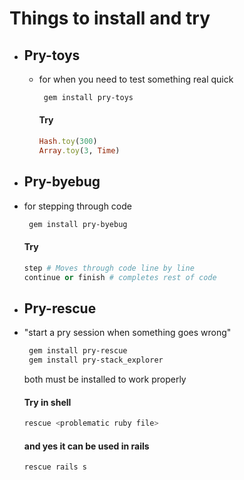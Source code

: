 # Things to install and try
* ## Pry-toys
  * for when you need to test something real quick
    ```bash
     gem install pry-toys
     ```
     #### Try
     ```ruby
    Hash.toy(300)
    Array.toy(3, Time)
     ```

* ## Pry-byebug
 * for stepping through code
   ```bash
    gem install pry-byebug
    ```
    #### Try
    ```ruby
   step # Moves through code line by line
   continue or finish # completes rest of code
    ```
* ## Pry-rescue
 * "start a pry session when something goes wrong"
   ```bash
    gem install pry-rescue
    gem install pry-stack_explorer
    ```
    both must be installed to work properly
    #### Try in shell
    ```bash
    rescue <problematic ruby file>
    ```
    #### and yes it can be used in rails
    ```bash
    rescue rails s
    ```
